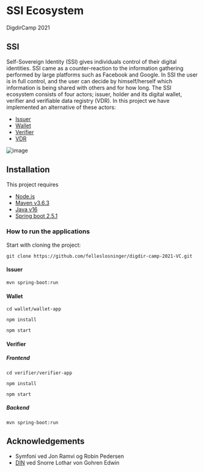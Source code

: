 # SSI Ecosystem 
DigdirCamp 2021

## SSI
Self-Sovereign Identity (SSI) gives individuals control of their digital identities. SSI came as a counter-reaction to the information gathering performed by large platforms such as Facebook and Google. In SSI the user is in full control, and the user can decide by himself/herself which information is being shared with others and for how long. The SSI ecosystem consists of four actors; issuer, holder and its digital wallet, verifier and verifiable data registry (VDR). In this project we have implemented an alternative of these actors:
- [Issuer](https://github.com/felleslosninger/digdir-camp-2021-VC/tree/main/issuer)
- [Wallet](https://github.com/felleslosninger/digdir-camp-2021-VC/tree/main/wallet/wallet-app)
- [Verifier](https://github.com/felleslosninger/digdir-camp-2021-VC/tree/main/verifier)
- [VDR](https://github.com/felleslosninger/digdir-camp-2021-VC/blob/wallet-readme/issuer/src/main/resources/PublicKeyFile.json)

![image](https://www.w3.org/TR/vc-data-model/diagrams/ecosystem.svg)

## Installation 
This project requires
- [Node.js](https://nodejs.org/en/download/)
- [Maven v3.6.3](https://maven.apache.org/)
- [Java v16](https://www.java.com/)
- [Spring boot 2.5.1](https://spring.io/)


### How to run the applications
Start with cloning the project: 
```
git clone https://github.com/felleslosninger/digdir-camp-2021-VC.git
```

#### Issuer

```
mvn spring-boot:run
```
 
#### Wallet
```
cd wallet/wallet-app
```
```
npm install
```
```
npm start
```
 
#### Verifier
##### Frontend

```
cd verifier/verifier-app
```
```
npm install
```
```
npm start
```

##### Backend

```
mvn spring-boot:run
```

## Acknowledgements 
- Symfoni ved Jon Ramvi og Robin Pedersen 
- [DIN](https://www.din.foundation/) ved Snorre Lothar von Gohren Edwin
